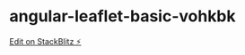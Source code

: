 # angular-leaflet-basic-vohkbk

[Edit on StackBlitz ⚡️](https://stackblitz.com/edit/angular-leaflet-basic-vohkbk)